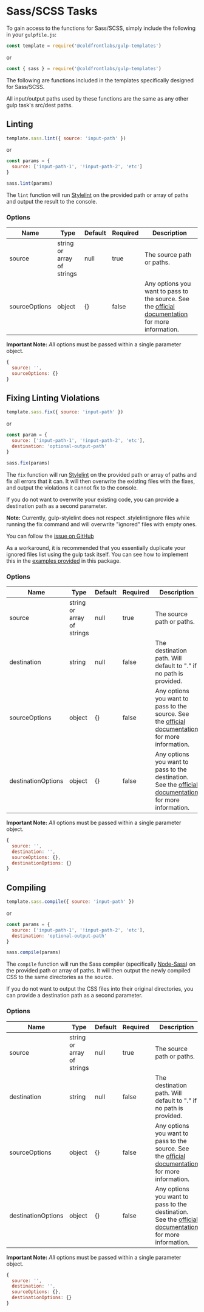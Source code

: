 # Sass/SCSS Tasks

To gain access to the functions for Sass/SCSS, simply include the following in your `gulpfile.js`:

```jsx
const template = require('@coldfrontlabs/gulp-templates')
```

or

```jsx
const { sass } = require('@coldfrontlabs/gulp-templates')
```

The following are functions included in the templates specifically designed for Sass/SCSS.

All input/output paths used by these functions are the same as any other gulp task's src/dest paths.

## Linting

```jsx
template.sass.lint({ source: 'input-path' })
```

or

```jsx
const params = {
  source: ['input-path-1', '!input-path-2', 'etc']
}

sass.lint(params)
```

The `lint` function will run [Stylelint](https://github.com/stylelint/stylelint) on the provided path or array of paths and output the result to the console.

### Options

| Name | Type | Default | Required | Description |
| --- | --- | --- | --- | --- |
| source | string or array of strings | null | true | The source path or paths. |
| sourceOptions | object | {} | false | Any options you want to pass to the source. See the [official documentation](https://gulpjs.com/docs/en/api/src#options) for more information. |

**Important Note:** _All_ options must be passed within a single parameter object.

```jsx
{
  source: '',
  sourceOptions: {}
}
```

## Fixing Linting Violations

```jsx
template.sass.fix({ source: 'input-path' })
```

or

```jsx
const param = {
  source: ['input-path-1', '!input-path-2', 'etc'],
  destination: 'optional-output-path'
}

sass.fix(params)
```

The `fix` function will run [Stylelint](https://github.com/stylelint/stylelint) on the provided path or array of paths and fix all errors that it can. It will then overwrite the existing files with the fixes, and output the violations it cannot fix to the console.

If you do not want to overwrite your existing code, you can provide a destination path as a second parameter.

**Note:** Currently, gulp-stylelint does not respect .stylelintignore files while running the fix command and will overwrite "ignored" files with empty ones.

You can follow the [issue on GitHub](https://github.com/olegskl/gulp-stylelint/issues/85)

As a workaround, it is recommended that you essentially duplicate your ignored files list using the gulp task itself. You can see how to implement this in the [examples provided](/examples) in this package.

### Options

| Name | Type | Default | Required | Description |
| --- | --- | --- | --- | --- |
| source | string or array of strings | null | true | The source path or paths. |
| destination | string | null | false | The destination path. Will default to "." if no path is provided. |
| sourceOptions | object | {} | false | Any options you want to pass to the source. See the [official documentation](https://gulpjs.com/docs/en/api/src#options) for more information. |
| destinationOptions | object | {} | false | Any options you want to pass to the destination. See the [official documentation](https://gulpjs.com/docs/en/api/dest#options) for more information. |

**Important Note:** _All_ options must be passed within a single parameter object.

```jsx
{
  source: '',
  destination: '',
  sourceOptions: {},
  destinationOptions: {}
}
```

## Compiling

```jsx
template.sass.compile({ source: 'input-path' })
```

or

```jsx
const params = {
  source: ['input-path-1', '!input-path-2', 'etc'],
  destination: 'optional-output-path'
}

sass.compile(params)
```

The `compile` function will run the Sass compiler (specifically [Node-Sass](https://github.com/sass/node-sass)) on the provided path or array of paths. It will then output the newly compiled CSS to the same directories as the source.

If you do not want to output the CSS files into their original directories, you can provide a destination path as a second parameter.

### Options

| Name | Type | Default | Required | Description |
| --- | --- | --- | --- | --- |
| source | string or array of strings | null | true | The source path or paths. |
| destination | string | null | false | The destination path. Will default to "." if no path is provided. |
| sourceOptions | object | {} | false | Any options you want to pass to the source. See the [official documentation](https://gulpjs.com/docs/en/api/src#options) for more information. |
| destinationOptions | object | {} | false | Any options you want to pass to the destination. See the [official documentation](https://gulpjs.com/docs/en/api/dest#options) for more information. |

**Important Note:** _All_ options must be passed within a single parameter object.

```jsx
{
  source: '',
  destination: '',
  sourceOptions: {},
  destinationOptions: {}
}
```
